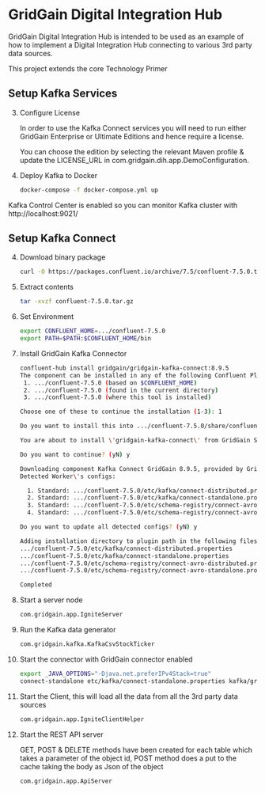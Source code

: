 # GridGain Digital Integration Hub
GridGain Digital Integration Hub is intended to be used as an example of how to implement a Digital Integration Hub connecting to various 3rd party data sources.

This project extends the core Technology Primer

## Setup Kafka Services

3. Configure License

	In order to use the Kafka Connect services you will need to run either GridGain Enterprise or Ultimate Editions and hence require a license.
	
	You can choose the edition by selecting the relevant Maven profile & update the LICENSE_URL in com.gridgain.dih.app.DemoConfiguration.

3. Deploy Kafka to Docker

	```bash
	docker-compose -f docker-compose.yml up
	```

Kafka Control Center is enabled so you can monitor Kafka cluster with http://localhost:9021/

## Setup Kafka Connect
4. Download binary package

    ```sh
    curl -O https://packages.confluent.io/archive/7.5/confluent-7.5.0.tar.gz
    ```
5. Extract contents

    ```sh
    tar -xvzf confluent-7.5.0.tar.gz
    ```
6. Set Environment
    
    ```sh
    export CONFLUENT_HOME=.../confluent-7.5.0
    export PATH=$PATH:$CONFLUENT_HOME/bin
    ```
7. Install GridGain Kafka Connector
    
    ```bash
    confluent-hub install gridgain/gridgain-kafka-connect:8.9.5
    The component can be installed in any of the following Confluent Platform installations:
     1. .../confluent-7.5.0 (based on $CONFLUENT_HOME)
     2. .../confluent-7.5.0 (found in the current directory)    
     3. .../confluent-7.5.0 (where this tool is installed)

    Choose one of these to continue the installation (1-3): 1

    Do you want to install this into .../confluent-7.5.0/share/confluent-hub-components? (yN) y

    You are about to install \'gridgain-kafka-connect\' from GridGain Systems, Inc., as published on Confluent Hub. 

    Do you want to continue? (yN) y

    Downloading component Kafka Connect GridGain 8.9.5, provided by GridGain Systems, Inc. from Confluent Hub and installing into .../confluent-7.5.0/share/confluent-hub-components 
    Detected Worker\'s configs:

      1. Standard: .../confluent-7.5.0/etc/kafka/connect-distributed.properties 
      2. Standard: .../confluent-7.5.0/etc/kafka/connect-standalone.properties 
      3. Standard: .../confluent-7.5.0/etc/schema-registry/connect-avro-distributed.properties 
      4. Standard: .../confluent-7.5.0/etc/schema-registry/connect-avro-standalone.properties 

    Do you want to update all detected configs? (yN) y

    Adding installation directory to plugin path in the following files: 
    .../confluent-7.5.0/etc/kafka/connect-distributed.properties 
    .../confluent-7.5.0/etc/kafka/connect-standalone.properties 
    .../confluent-7.5.0/etc/schema-registry/connect-avro-distributed.properties 
    .../confluent-7.5.0/etc/schema-registry/connect-avro-standalone.properties 

    Completed 

    ```

9. Start a server node

	```bash
	com.gridgain.app.IgniteServer
	```

10. Run the Kafka data generator

	```bash
	com.gridgain.kafka.KafkaCsvStockTicker
	```
	
11. Start the connector with GridGain connector enabled

	```bash
	export _JAVA_OPTIONS="-Djava.net.preferIPv4Stack=true"
	connect-standalone etc/kafka/connect-standalone.properties kafka/gridgain-kafka-connect-sink.properties
	```

12. Start the Client, this will load all the data from all the 3rd party data sources

	```bash
	com.gridgain.app.IgniteClientHelper
	```
	
13. Start the REST API server

	GET, POST & DELETE methods have been created for each table which takes a parameter of the object id, POST method does a put to the cache taking the body as Json of the object

	```bash
	com.gridgain.app.ApiServer
	```

